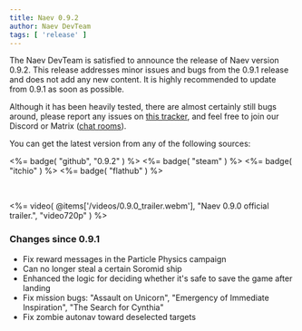 ```yaml
---
title: Naev 0.9.2
author: Naev DevTeam
tags: [ 'release' ]
---
```


The Naev DevTeam is satisfied to announce the release of Naev version 0.9.2. This
release addresses minor issues and bugs from the 0.9.1 release and does not add
any new content. It is highly recommended to update from 0.9.1 as soon as possible.

Although it has been heavily tested, there are almost certainly still bugs
around, please report any issues on [this
tracker](https://github.com/naev/naev/issues), and feel free to join our
Discord or Matrix ([chat rooms](https://naev.org/contact/)).

You can get the latest version from any of the following sources:

<%= badge( "github", "0.9.2" ) %> 
<%= badge( "steam" ) %> 
<%= badge( "itchio" ) %> 
<%= badge( "flathub" ) %>

<br>

<%= video( @items['/videos/0.9.0_trailer.webm'], "Naev 0.9.0 official trailer.", "video720p" ) %>

### Changes since 0.9.1
* Fix reward messages in the Particle Physics campaign
* Can no longer steal a certain Soromid ship
* Enhanced the logic for deciding whether it's safe to save the game after landing
* Fix mission bugs: "Assault on Unicorn", "Emergency of Immediate Inspiration", "The Search for Cynthia"
* Fix zombie autonav toward deselected targets
